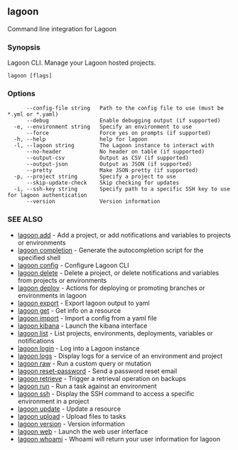 ## lagoon

Command line integration for Lagoon

### Synopsis

Lagoon CLI. Manage your Lagoon hosted projects.

```
lagoon [flags]
```

### Options

```
      --config-file string   Path to the config file to use (must be *.yml or *.yaml)
      --debug                Enable debugging output (if supported)
  -e, --environment string   Specify an environment to use
      --force                Force yes on prompts (if supported)
  -h, --help                 help for lagoon
  -l, --lagoon string        The Lagoon instance to interact with
      --no-header            No header on table (if supported)
      --output-csv           Output as CSV (if supported)
      --output-json          Output as JSON (if supported)
      --pretty               Make JSON pretty (if supported)
  -p, --project string       Specify a project to use
      --skip-update-check    Skip checking for updates
  -i, --ssh-key string       Specify path to a specific SSH key to use for lagoon authentication
      --version              Version information
```

### SEE ALSO

* [lagoon add](lagoon_add.md)	 - Add a project, or add notifications and variables to projects or environments
* [lagoon completion](lagoon_completion.md)	 - Generate the autocompletion script for the specified shell
* [lagoon config](lagoon_config.md)	 - Configure Lagoon CLI
* [lagoon delete](lagoon_delete.md)	 - Delete a project, or delete notifications and variables from projects or environments
* [lagoon deploy](lagoon_deploy.md)	 - Actions for deploying or promoting branches or environments in lagoon
* [lagoon export](lagoon_export.md)	 - Export lagoon output to yaml
* [lagoon get](lagoon_get.md)	 - Get info on a resource
* [lagoon import](lagoon_import.md)	 - Import a config from a yaml file
* [lagoon kibana](lagoon_kibana.md)	 - Launch the kibana interface
* [lagoon list](lagoon_list.md)	 - List projects, environments, deployments, variables or notifications
* [lagoon login](lagoon_login.md)	 - Log into a Lagoon instance
* [lagoon logs](lagoon_logs.md)	 - Display logs for a service of an environment and project
* [lagoon raw](lagoon_raw.md)	 - Run a custom query or mutation
* [lagoon reset-password](lagoon_reset-password.md)	 - Send a password reset email
* [lagoon retrieve](lagoon_retrieve.md)	 - Trigger a retrieval operation on backups
* [lagoon run](lagoon_run.md)	 - Run a task against an environment
* [lagoon ssh](lagoon_ssh.md)	 - Display the SSH command to access a specific environment in a project
* [lagoon update](lagoon_update.md)	 - Update a resource
* [lagoon upload](lagoon_upload.md)	 - Upload files to tasks
* [lagoon version](lagoon_version.md)	 - Version information
* [lagoon web](lagoon_web.md)	 - Launch the web user interface
* [lagoon whoami](lagoon_whoami.md)	 - Whoami will return your user information for lagoon

